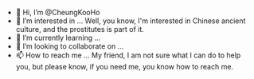 - 👋 Hi, I’m @CheungKooHo
- 👀 I’m interested in ... Well, you know, I'm interested in Chinese ancient culture, and the prostitutes is part of it.
- 🌱 I’m currently learning ...
- 💞️ I’m looking to collaborate on ...
- 📫 How to reach me ... My friend, I am not sure what I can do to help you, but please know, if you need me, you know how to reach me.

<!---
CheungKooHo/CheungKooHo is a ✨ special ✨ repository because its `README.md` (this file) appears on your GitHub profile.
You can click the Preview link to take a look at your changes.
--->
